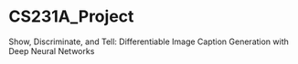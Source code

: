 # CS231A_Project
Show, Discriminate, and Tell: Differentiable Image Caption Generation with Deep Neural Networks
